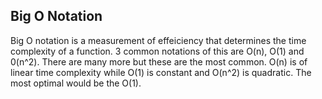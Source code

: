 ## Big O Notation
Big O notation is a measurement of effeiciency that determines the time complexity of a function. 3 common notations of this are O(n), O(1) and 0(n^2). There are many more but these are the most common. O(n) is of linear time complexity while O(1) is constant and O(n^2) is quadratic. The most optimal would be the O(1).